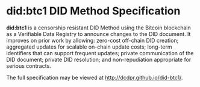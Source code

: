# did:btc1 DID Method Specification

**did:btc1** is a censorship resistant DID Method using the Bitcoin blockchain
as a Verifiable Data Registry to announce changes to the DID document.
It improves on prior work by allowing: zero-cost off-chain DID creation;
aggregated updates for scalable on-chain update costs; long-term identifiers
that can support frequent updates; private communication of the DID document;
private DID resolution; and non-repudiation appropriate for serious contracts.

The full specification may be viewed at http://dcdpr.github.io/did-btc1/.
